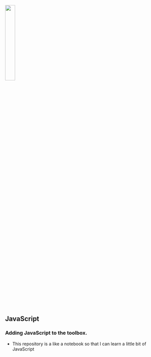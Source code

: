<img src="https://encrypted-tbn0.gstatic.com/images?q=tbn:ANd9GcRHQlwCKHTYk8vA9ZDDzmK1lwKYgj5ivzcYEQ&usqp=CAU" width=25%/>

## JavaScript

### Adding JavaScript to the toolbox.

- This repository is a like a notebook so that I can learn a little bit of JavaScript
